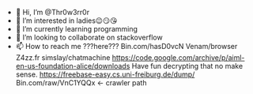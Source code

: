 - 👋 Hi, I’m @Thr0w3rr0r
- 👀 I’m interested in ladies😉😏😘
- 🌱 I’m currently learning programming
- 💞️ I’m looking to collaborate on stackoverflow
- 📫 How to reach me ???here???
Bin.com/hasD0vcN
Venam/browser
Z4zz.fr
simslay/chatmachine
https://code.google.com/archive/p/aiml-en-us-foundation-alice/downloads
Have fun decrypting that no make sense. 
https://freebase-easy.cs.uni-freiburg.de/dump/
Bin.com/raw/VnC1YQQx <- crawler path
<!---
Thr0w3rr0r/Thr0w3rr0r is a ✨ special ✨ repository because its `README.md` (this file) appears on your GitHub profile.
You can click the Preview link to take a look at your changes.
--->

